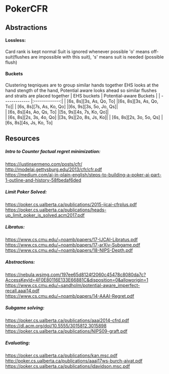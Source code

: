 # PokerCFR

## Abstractions

#### Lossless:
Card rank is kept normal
Suit is ignored whenever possible
'o' means off-suit(flushes are impossible with this suit), 's' means suit is needed (possible flush)
#### Buckets
Clustering teqniques are to group similar hands together
EHS looks at the hand stength of the hand, Potential aware looks ahead so similar flushes and straits are placed together 
| EHS buckets      | Potential-aware Buckets         |
| ------------- |:-------------:|
| [6s, 8s][3s, As, Qo, To]      |[6s, 8s][3s, As, Qo, To]|
| [6s, 8s][7s, As, Ko, Qo]   |[6s, 9s][3s, 5o, Jo, Qs]|  
| [6s, 8s][4s, Ao, Qs, To] |[5s, 9s][4s, 7s, Ko, Qo]|  
| [6s, 8s][2s, 3s, 4o, Qo]     |[3s, 9s][2o, 8s, Js, Ko]|
| [6s, 8s][2s, 3o, 5o, Qs]    |[6s, 8s][4s, Js, Ko, To]

## Resources
##### Intro to Counter factual regret minimization: </br>
https://justinsermeno.com/posts/cfr/ </br>
http://modelai.gettysburg.edu/2013/cfr/cfr.pdf </br>
https://medium.com/ai-in-plain-english/steps-to-building-a-poker-ai-part-1-outline-and-history-58fbedaf6ded</br>

##### Limit Poker Solved: </br>
https://poker.cs.ualberta.ca/publications/2015-ijcai-cfrplus.pdf </br>
https://poker.cs.ualberta.ca/publications/heads-up_limit_poker_is_solved.acm2017.pdf </br>

##### Libratus: </br>
https://www.cs.cmu.edu/~noamb/papers/17-IJCAI-Libratus.pdf </br>
https://www.cs.cmu.edu/~noamb/papers/17-arXiv-Subgame.pdf </br>
https://www.cs.cmu.edu/~noamb/papers/18-NIPS-Depth.pdf </br>

##### Abstractions: </br>
https://nebula.wsimg.com/197ee65d8124f2060c45478c8080da7c?AccessKeyId=4F0E80116E133E66881C&disposition=0&alloworigin=1 </br>
https://www.cs.cmu.edu/~sandholm/potential-aware_imperfect-recall.aaai14.pdf </br>
https://www.cs.cmu.edu/~noamb/papers/14-AAAI-Regret.pdf </br>

##### Subgame solving: </br>
https://poker.cs.ualberta.ca/publications/aaai2014-cfrd.pdf </br>
https://dl.acm.org/doi/10.5555/3015812.3015898 </br>
https://poker.cs.ualberta.ca/publications/NIPS09-graft.pdf </br>

##### Evaluating: </br>
https://poker.cs.ualberta.ca/publications/kan.msc.pdf </br>
http://poker.cs.ualberta.ca/publications/aaai17ws-burch-aivat.pdf </br>
https://poker.cs.ualberta.ca/publications/jdavidson.msc.pdf </br>


